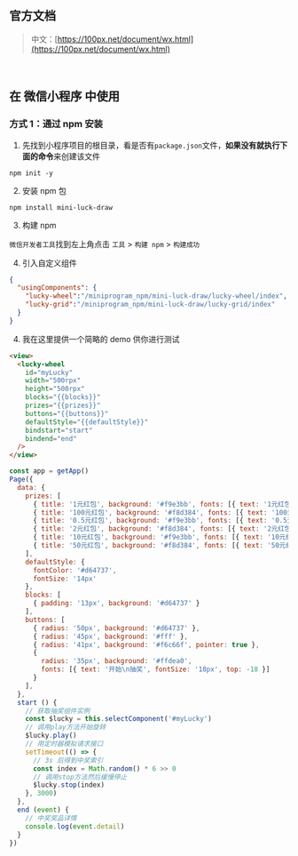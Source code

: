 ## 官方文档

> 中文：[https://100px.net/document/wx.html](https://100px.net/document/wx.html)

<br />

## 在 微信小程序 中使用

### 方式 1：通过 npm 安装

1. 先找到小程序项目的根目录，看是否有`package.json`文件，**如果没有就执行下面的命令**来创建该文件

```shell
npm init -y
```

2. 安装 npm 包

```shell
npm install mini-luck-draw
```

3. 构建 npm

`微信开发者工具`找到左上角点击 `工具` > `构建 npm` > `构建成功`

4. 引入自定义组件

```json
{
  "usingComponents": {
    "lucky-wheel":"/miniprogram_npm/mini-luck-draw/lucky-wheel/index",
    "lucky-grid":"/miniprogram_npm/mini-luck-draw/lucky-grid/index"
  }
}
```

4. 我在这里提供一个简略的 demo 供你进行测试

```html
<view>
  <lucky-wheel
    id="myLucky"
    width="500rpx"
    height="500rpx"
    blocks="{{blocks}}"
    prizes="{{prizes}}"
    buttons="{{buttons}}"
    defaultStyle="{{defaultStyle}}"
    bindstart="start"
    bindend="end"
  />
</view>
```

```js
const app = getApp()
Page({
  data: {
    prizes: [
      { title: '1元红包', background: '#f9e3bb', fonts: [{ text: '1元红包', top: '18%' }] },
      { title: '100元红包', background: '#f8d384', fonts: [{ text: '100元红包', top: '18%' }] },
      { title: '0.5元红包', background: '#f9e3bb', fonts: [{ text: '0.5元红包', top: '18%' }] },
      { title: '2元红包', background: '#f8d384', fonts: [{ text: '2元红包', top: '18%' }] },
      { title: '10元红包', background: '#f9e3bb', fonts: [{ text: '10元红包', top: '18%' }] },
      { title: '50元红包', background: '#f8d384', fonts: [{ text: '50元红包', top: '18%' }] },
    ],
    defaultStyle: {
      fontColor: '#d64737',
      fontSize: '14px'
    },
    blocks: [
      { padding: '13px', background: '#d64737' }
    ],
    buttons: [
      { radius: '50px', background: '#d64737' },
      { radius: '45px', background: '#fff' },
      { radius: '41px', background: '#f6c66f', pointer: true },
      {
        radius: '35px', background: '#ffdea0',
        fonts: [{ text: '开始\n抽奖', fontSize: '18px', top: -18 }]
      }
    ],
  },
  start () {
    // 获取抽奖组件实例
    const $lucky = this.selectComponent('#myLucky')
    // 调用play方法开始旋转
    $lucky.play()
    // 用定时器模拟请求接口
    setTimeout(() => {
      // 3s 后得到中奖索引
      const index = Math.random() * 6 >> 0
      // 调用stop方法然后缓慢停止
      $lucky.stop(index)
    }, 3000)
  },
  end (event) {
    // 中奖奖品详情
    console.log(event.detail)
  }
})
```
